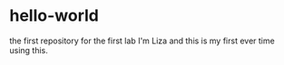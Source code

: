 # hello-world
the first repository for the first lab
I'm Liza and this is my first ever time using this. 
